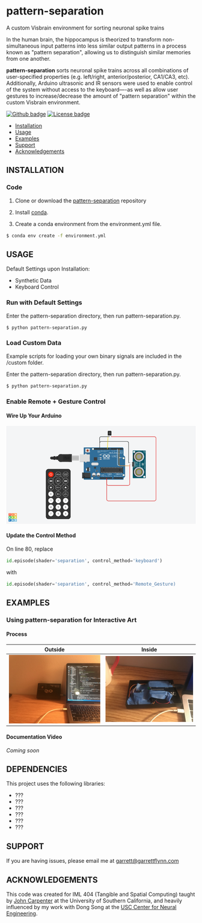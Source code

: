 # pattern-separation
 A custom Visbrain environment for sorting neuronal spike trains 

In the human brain, the hippocampus is theorized to transform non-simultaneous input patterns into less similar output patterns in a process known as "pattern separation", allowing us to distinguish similar memories from one another.

**pattern-separation** sorts neuronal spike trains across all combinations of user-specified properties (e.g. left/right, anterior/posterior, CA1/CA3, etc). Additionally, Arduino ultrasonic and IR sensors were used to enable control of the system without access to the keyboard—-as well as allow user gestures to increase/decrease the amount of "pattern separation" within the custom Visbrain environment.

[![Github badge](https://img.shields.io/badge/github-source_code-blue.svg?logo=github&logoColor=white)](https://github.com/garrettmflynn/pattern-separation)
[![License badge](https://img.shields.io/badge/License-GPLv3-blue.svg)](https://www.gnu.org/licenses/gpl-3.0)

* [Installation](#INSTALLATION)
* [Usage](#USAGE)
* [Examples](#EXAMPLES)
* [Support](#SUPPORT)
* [Acknowledgements](#ACKNOWLEDGEMENTS)

## INSTALLATION
### Code
1. Clone or download the [pattern-separation](https://github.com/garrettmflynn/pattern-separation) repository

2. Install [conda](https://docs.conda.io/projects/conda/en/latest/user-guide/install/).

3. Create a conda environment from the environment.yml file.

```bash
$ conda env create -f environment.yml
```

## USAGE
Default Settings upon Installation:
* Synthetic Data
* Keyboard Control

### Run with **Default Settings**
Enter the pattern-separation directory, then run pattern-separation.py.
```bash
$ python pattern-separation.py
```
### Load **Custom Data**
Example scripts for loading your own binary signals are included in the /custom folder.

Enter the pattern-separation directory, then run pattern-separation.py.
```bash
$ python pattern-separation.py
```

### Enable **Remote + Gesture Control**

#### Wire Up Your Arduino
![tinkercad circuit](images/tinkercad.png)

#### Update the Control Method
On line 80, replace 
```python
id.episode(shader='separation', control_method='keyboard')
```
with
```python
id.episode(shader='separation', control_method='Remote_Gesture)
```

## EXAMPLES

### Using **pattern-separation** for Interactive Art
#### Process
Outside                         |  Inside
:------------------------------:|:------------------------------:
![](images/form_1_outside.jpg)  |  ![](images/form_1_inside.jpg)

#### Documentation Video
*Coming soon*

## DEPENDENCIES
This project uses the following libraries:
* ???
* ???
* ???
* ???
* ???
* ???

## SUPPORT

If you are having issues, please email me at garrett@garrettflynn.com

## ACKNOWLEDGEMENTS
This code was created for IML 404 (Tangible and Spatial Computing) taught by [John Carpenter](http://www.johnbcarpenter.com/) at the University of Southern California, and heavily influenced by my work with Dong Song at the [USC Center for Neural Engineering](https://cne.usc.edu/).